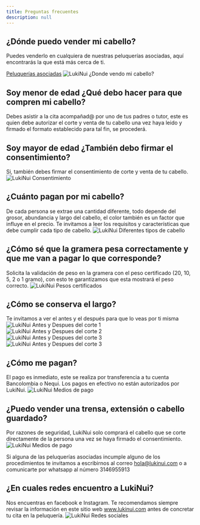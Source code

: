 ```yaml
---
title: Preguntas frecuentes
description: null
---
```

## ¿Dónde puedo vender mi cabello?
Puedes venderlo en cualquiera de nuestras peluquerías asociadas, aquí encontrarás la que está más cerca de ti.

[Peluquerías asociadas](http://localhost:8080/blog/donde-puedo-vender-mi-cabello/)
![LukiNui ¿Donde vendo mi cabello?](/static/img/LukiNui-Donde-vendo.jpg)
## Soy menor de edad ¿Qué debo hacer para que compren mi cabello?
Debes asistir a la cita acompañad@ por uno de tus padres o tutor, este es quien debe autorizar el corte y venta de tu cabello una vez haya leido y firmado el formato establecido para tal fin, se procederá.
## Soy mayor de edad ¿También debo firmar el consentimiento?
Si, también debes firmar el consentimiento de corte y venta de tu cabello.
![LukiNui Consentimiento](/static/img/LukiNui-Consentimiento.JPG)
## ¿Cuánto pagan por mi cabello?
De cada persona se extrae una cantidad diferente, todo depende del grosor, abundancia y largo del cabello, el color también es un factor que influye en el precio. Te invitamos a leer los requisitos y características que debe cumplir cada tipo de cabello.
![LukiNui Diferentes tipos de cabello](/static/img/LukiNui-Diferentes-tipos-de-cabello.jpg)
## ¿Cómo sé que la gramera pesa correctamente y que me van a pagar lo que corresponde?
Solicita la validación de peso en la gramera con el peso certificado (20, 10, 5, 2 o 1 gramo), con esto te garantizamos que esta mostrará el peso correcto.
![LukiNui Pesos certificados](/static/img/LukiNui-Peso-certificado.jpg)
## ¿Cómo se conserva el largo?
Te invitamos a ver el antes y el después para que lo veas por ti misma
![LukiNui Antes y Despues del corte 1](/static/img/LukiNui-Antes-Despues-1.jpg)
![LukiNui Antes y Despues del corte 2](/static/img/LukiNui-Antes-Despues-2.jpg)
![LukiNui Antes y Despues del corte 3](/static/img/LukiNui-Antes-Despues-3.jpg)
![LukiNui Antes y Despues del corte 3](/static/img/LukiNui-Antes-Despues-4.jpg)
## ¿Cómo me pagan?
El pago es inmediato, este se realiza por transferencia a tu cuenta Bancolombia o Nequi. Los pagos en efectivo no están autorizados por LukiNui.
![LukiNui Medios de pago](/static/img/LukiNui-pagos-Bancolombia-Nequi.JPG)
## ¿Puedo vender una trensa, extensión o cabello guardado?
Por razones de seguridad, LukiNui solo comprará el cabello que se corte directamente de la persona una vez se haya firmado el consentimiento.
![LukiNui Medios de pago](/static/img/LukiNui-Trensa.jpg)

Si alguna de las peluquerías asociadas incumple alguno de los procedimientos te invitamos a escribirnos al correo hola@lukinui.com o a comunicarte por whatsapp al número 3146955913
## ¿En cuales redes encuentro a LukiNui?
Nos encuentras en facebook e Instagram. Te recomendamos siempre revisar la información en este sitio web www.lukinui.com antes de concretar tu cita en la peluquería.
![LukiNui Redes sociales](/static/img/LukiNui-Facebook-e-Instagram.JPG)